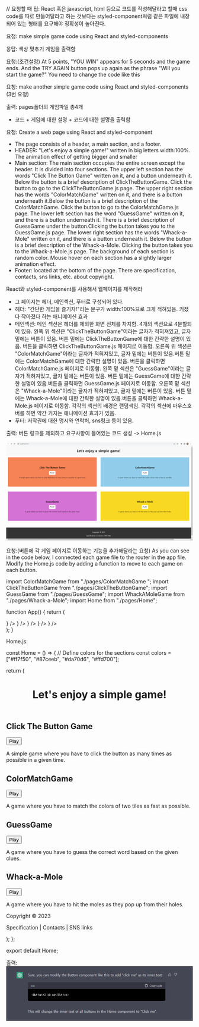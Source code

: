// 요청할 때 팁: React 혹은 javascript, html 등으로 코드를 작성해달라고 할때 css code를 따로 만들어달라고 하는 것보다는 styled-component처럼 같은 파일에 내장되어 있는 형태를 요구해야 정확성이 높아진다.

요청:
make simple game code using React and styled-components

응답:
색상 맞추기 게임을 출력함

요청:(조건설정)
At 5 points, "YOU WIN" appears for 5 seconds and the game ends. And the TRY AGAIN button pops up again as the phrase "Will you start the game?" You need to change the code like this

요청:
make another simple game code using React and styled-components
(3번 요청)

출력:
pages폴더의 게임파일 총4개

- 코드 + 게임에 대한 설명 + 코드에 대한 설명을 출력함

요청:
Create a web page using React and styled-component

- The page consists of a header, a main section, and a footer.
- HEADER: "Let's enjoy a simple game!" written in big letters width:100%. The animation effect of getting bigger and smaller
- Main section: The main section occupies the entire screen except the header. It is divided into four sections. The upper left section has the words "Click The Button Game" written on it, and a button underneath it. Below the button is a brief description of ClickTheButtonGame. Click the button to go to the ClickTheButtonGame.js page. The upper right section has the words "ColorMatchGame" written on it, and there is a button underneath it.Below the button is a brief description of the ColorMatchGame. Click the button to go to the ColorMatchGame.js page. The lower left section has the word "GuessGame" written on it, and there is a button underneath it. There is a brief description of GuessGame under the button.Clicking the button takes you to the GuessGame.js page. The lower right section has the words "Whack-a-Mole" written on it, and there is a button underneath it. Below the button is a brief description of the Whack-a-Mole. Clicking the button takes you to the Whack-a-Mole.js page. The background of each section is random color. Mouse hover on each section has a slightly larger animation effect.
- Footer: located at the bottom of the page. There are specification, contacts, sns links, etc. about copyright.

React와 styled-component를 사용해서 웹페이지를 제작해라

- 그 페이지는 헤더, 메인섹션, 푸터로 구성되어 있다.
- 헤더: "간단한 게임을 즐기자!"라는 문구가 width:100%으로 크게 적혀있음. 커졌다 작아졌다 하는 애니메이션 효과
- 메인섹션: 메인 섹션은 헤더를 제외한 화면 전체를 차지함. 4개의 섹션으로 4분할되어 있음. 왼쪽 위 섹션은 "ClickTheButtonGame"이라는 글자가 적혀져있고, 글자 밑에는 버튼이 있음. 버튼 밑에는 ClickTheButtonGame에 대한 간략한 설명이 있음. 버튼을 클릭하면 ClickTheButtonGame.js 페이지로 이동함. 오른쪽 위 섹션은 "ColorMatchGame"이라는 글자가 적혀져있고, 글자 밑에는 버튼이 있음.버튼 밑에는 ColorMatchGame에 대한 간략한 설명이 있음. 버튼을 클릭하면 ColorMatchGame.js 페이지로 이동함. 왼쪽 밑 섹션은 "GuessGame"이라는 글자가 적혀져있고, 글자 밑에는 버튼이 있음. 버튼 밑에는 GuessGame에 대한 간략한 설명이 있음.버튼을 클릭하면 GuessGame.js 페이지로 이동함. 오른쪽 밑 섹션은 "Whack-a-Mole"이라는 글자가 적혀져있고, 글자 밑에는 버튼이 있음. 버튼 밑에는 Whack-a-Mole에 대한 간략한 설명이 있음.버튼을 클릭하면 Whack-a-Mole.js 페이지로 이동함. 각각의 섹션의 배경은 랜덤색임. 각각의 섹션에 마우스호버를 하면 약간 커지는 애니메이션 효과가 있음.
- 푸터: 저작권에 대한 명시와 연락처, sns링크 등이 있음.

출력:
버튼 링크를 제외하고 요구사항이 들어있는 코드 생성 -> Home.js

![캡쳐](/src/images/image1.PNG)

요청:(버튼에 각 게임 페이지로 이동하는 기능을 추가해달라는 요청)
As you can see in the code below, I connected each game file to the router in the app file. Modify the Home.js code by adding a function to move to each game on each button.

import ColorMatchGame from "./pages/ColorMatchGame ";
import ClickTheButtonGame from "./pages/ClickTheButtonGame";
import GuessGame from "./pages/GuessGame";
import WhackAMoleGame from "./pages/Whack-a-Mole";
import Home from "./pages/Home";

function App() {
return (

<div className="App">
<BrowserRouter>
<Routes>
<Route path="/" element={<Home />} />
<Route path="/clickthebuttongame" element={<ClickTheButtonGame />} />
<Route path="/colormatchgame" element={<ColorMatchGame />} />
<Route path="/guessgame" element={<GuessGame />} />
<Route path="/whack-a-mole" element={<WhackAMoleGame />} />
</Routes>
</BrowserRouter>
</div>
);
}

Home.js:

const Home = () => {
// Define colors for the sections
const colors = ["#ff7f50", "#87ceeb", "#da70d6", "#ffd700"];

return (
<Container>

<Header>
<h1>Let's enjoy a simple game!</h1>
</Header>
<Main>
<Section color={colors[0]}>
<h2>Click The Button Game</h2>
<Button>Play</Button>
<p>
A simple game where you have to click the button as many times as
possible in a given time.
</p>
</Section>
<Section color={colors[1]}>
<h2>ColorMatchGame</h2>
<Button>Play</Button>
<p>
A game where you have to match the colors of two tiles as fast as
possible.
</p>
</Section>
<Section color={colors[2]}>
<h2>GuessGame</h2>
<Button>Play</Button>
<p>
A game where you have to guess the correct word based on the given
clues.
</p>
</Section>
<Section color={colors[3]}>
<h2>Whack-a-Mole</h2>
<Button>Play</Button>
<p>
A game where you have to hit the moles as they pop up from their
holes.
</p>
</Section>
</Main>
<Footer>
<p>Copyright &copy; 2023</p>
<p>Specification | Contacts | SNS links</p>
</Footer>
</Container>
);
};

export default Home;

출력:
![캡쳐](/src/images/image2.PNG)
